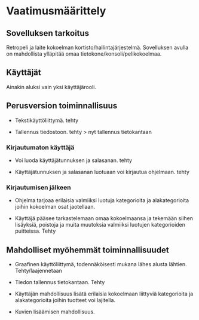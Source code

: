 # Vaatimusmäärittely

## Sovelluksen tarkoitus

Retropeli ja laite kokoelman kortisto/hallintajärjestelmä.
Sovelluksen avulla on mahdollista ylläpitää omaa tietokone/konsoli/pelikokoelmaa. 

## Käyttäjät

Ainakin aluksi vain yksi käyttäjärooli. 

## Perusversion toiminnallisuus

- Tekstikäyttöliittymä.   tehty

- Tallennus tiedostoon.   tehty > nyt tallennus tietokantaan


### Kirjautumaton käyttäjä

- Voi luoda käyttäjätunnuksen ja salasanan.                            tehty

- Käyttäjätunnuksen ja salasanan luotuaan voi kirjautua ohjelmaan.     tehty

### Kirjautumisen jälkeen

- Ohjelma tarjoaa erilaisia valmiiksi luotuja kategorioita ja alakategorioita joihin kokoelman osat jaotellaan.

- Käyttäjä pääsee tarkastelemaan omaa kokoelmaansa ja tekemään siihen lisäyksiä, poistoja ja muita muutoksia valmiiksi luotujen kategorioiden puitteissa. Tehty

 
## Mahdolliset myöhemmät toiminnallisuudet

- Graafinen käyttöliittymä, todennäköisesti mukana lähes alusta lähtien. Tehty/laajennetaan

- Tiedon tallennus tietokantaan.    Tehty

- Käyttäjän mahdollisuus lisätä erilaisia kokoelmaan liittyviä kategorioita ja alakategorioita joihin tuotteet voi lajitella.

- Kuvien lisäämisen mahdollisuus.



